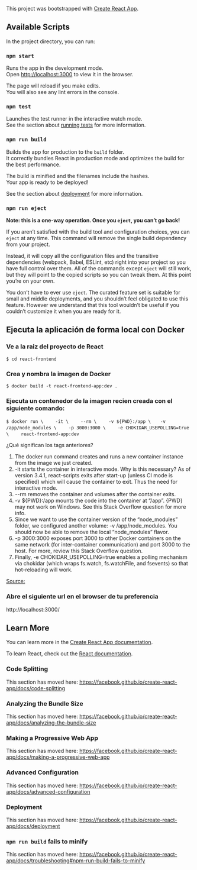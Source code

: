 This project was bootstrapped with [Create React App](https://github.com/facebook/create-react-app).

## Available Scripts

In the project directory, you can run:

### `npm start`

Runs the app in the development mode.<br />
Open [http://localhost:3000](http://localhost:3000) to view it in the browser.

The page will reload if you make edits.<br />
You will also see any lint errors in the console.

### `npm test`

Launches the test runner in the interactive watch mode.<br />
See the section about [running tests](https://facebook.github.io/create-react-app/docs/running-tests) for more information.

### `npm run build`

Builds the app for production to the `build` folder.<br />
It correctly bundles React in production mode and optimizes the build for the best performance.

The build is minified and the filenames include the hashes.<br />
Your app is ready to be deployed!

See the section about [deployment](https://facebook.github.io/create-react-app/docs/deployment) for more information.

### `npm run eject`

**Note: this is a one-way operation. Once you `eject`, you can’t go back!**

If you aren’t satisfied with the build tool and configuration choices, you can `eject` at any time. This command will remove the single build dependency from your project.

Instead, it will copy all the configuration files and the transitive dependencies (webpack, Babel, ESLint, etc) right into your project so you have full control over them. All of the commands except `eject` will still work, but they will point to the copied scripts so you can tweak them. At this point you’re on your own.

You don’t have to ever use `eject`. The curated feature set is suitable for small and middle deployments, and you shouldn’t feel obligated to use this feature. However we understand that this tool wouldn’t be useful if you couldn’t customize it when you are ready for it.

## Ejecuta la aplicación de forma local con Docker 

### Ve a la raiz del proyecto de React

`$ cd react-frontend`

### Crea y nombra la imagen de Docker

`$ docker build -t react-frontend-app:dev .`

### Ejecuta un contenedor de la imagen recien creada con el siguiente comando:

`$ docker run \`
`    -it \`
`    --rm \`
`    -v ${PWD}:/app \`
`   -v /app/node_modules \`
`    -p 3000:3000 \`
`    -e CHOKIDAR_USEPOLLING=true \`
`    react-frontend-app:dev`

¿Qué significan los tags anteriores?

1. The docker run command creates and runs a new container instance from the image we just created.
2. -it starts the container in interactive mode. Why is this necessary? As of version 3.4.1, react-scripts exits after start-up (unless CI mode is specified) which will cause the container to exit. Thus the need for interactive mode.
3. --rm removes the container and volumes after the container exits.
4. -v ${PWD}:/app mounts the code into the container at “/app”.
{PWD} may not work on Windows. See this Stack Overflow question for more info.
5. Since we want to use the container version of the “node_modules” folder, we configured another volume: -v /app/node_modules. You should now be able to remove the local “node_modules” flavor.
6. -p 3000:3000 exposes port 3000 to other Docker containers on the same network (for inter-container communication) and port 3000 to the host.
For more, review this Stack Overflow question.
7. Finally, -e CHOKIDAR_USEPOLLING=true enables a polling mechanism via chokidar (which wraps fs.watch, fs.watchFile, and fsevents) so that hot-reloading will work.

[Source:](https://mherman.org/blog/dockerizing-a-react-app/)

### Abre el siguiente url en el browser de tu preferencia

http://localhost:3000/

## Learn More

You can learn more in the [Create React App documentation](https://facebook.github.io/create-react-app/docs/getting-started).

To learn React, check out the [React documentation](https://reactjs.org/).

### Code Splitting

This section has moved here: https://facebook.github.io/create-react-app/docs/code-splitting

### Analyzing the Bundle Size

This section has moved here: https://facebook.github.io/create-react-app/docs/analyzing-the-bundle-size

### Making a Progressive Web App

This section has moved here: https://facebook.github.io/create-react-app/docs/making-a-progressive-web-app

### Advanced Configuration

This section has moved here: https://facebook.github.io/create-react-app/docs/advanced-configuration

### Deployment

This section has moved here: https://facebook.github.io/create-react-app/docs/deployment

### `npm run build` fails to minify

This section has moved here: https://facebook.github.io/create-react-app/docs/troubleshooting#npm-run-build-fails-to-minify
